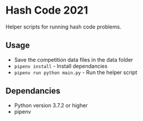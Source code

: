 # Hash Code 2021

Helper scripts for running hash code problems.

## Usage
* Save the competition data files in the data folder
* `pipenv install` - Install dependancies
* `pipenv run python main.py` - Run the helper script

## Dependancies
* Python version 3.7.2 or higher
* pipenv
